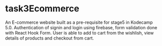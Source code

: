 # task3Ecommerce
An E-commerce website built as a pre-requisite for stage5 in Kodecamp 5.0. Authentication of signin and login using firebase, form validation done with React Hook Form.  User is able to add to cart from the wishlish, view details of products and checkout from cart.
